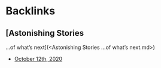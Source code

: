 
# Backlinks
## [Astonishing Stories
...of what’s next](<Astonishing Stories
...of what’s next.md>)
- [October 12th, 2020](<October 12th, 2020.md>)

